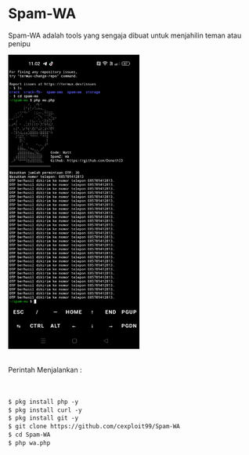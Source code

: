 # Spam-WA
Spam-WA adalah tools yang sengaja dibuat untuk menjahilin teman atau penipu

<img src="https://github.com/cexploit99/Spam-WA/blob/main/spam-wa.jpg" height="600"/>
<br><br>

Perintah Menjalankan  :
```html


$ pkg install php -y
$ pkg install curl -y
$ pkg install git -y
$ git clone https://github.com/cexploit99/Spam-WA
$ cd Spam-WA
$ php wa.php
